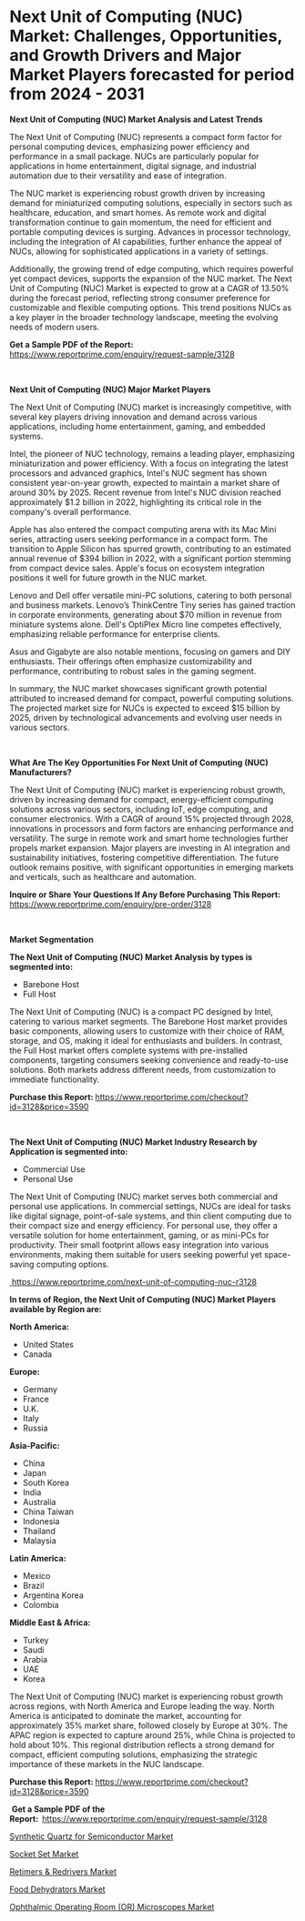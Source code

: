 <p><h1>Next Unit of Computing (NUC) Market: Challenges, Opportunities, and Growth Drivers and Major Market Players forecasted for period from 2024 - 2031</h1></p><p><strong>Next Unit of Computing (NUC) Market Analysis and Latest Trends</strong></p>
<p><p>The Next Unit of Computing (NUC) represents a compact form factor for personal computing devices, emphasizing power efficiency and performance in a small package. NUCs are particularly popular for applications in home entertainment, digital signage, and industrial automation due to their versatility and ease of integration. </p><p>The NUC market is experiencing robust growth driven by increasing demand for miniaturized computing solutions, especially in sectors such as healthcare, education, and smart homes. As remote work and digital transformation continue to gain momentum, the need for efficient and portable computing devices is surging. Advances in processor technology, including the integration of AI capabilities, further enhance the appeal of NUCs, allowing for sophisticated applications in a variety of settings. </p><p>Additionally, the growing trend of edge computing, which requires powerful yet compact devices, supports the expansion of the NUC market. The Next Unit of Computing (NUC) Market is expected to grow at a CAGR of 13.50% during the forecast period, reflecting strong consumer preference for customizable and flexible computing options. This trend positions NUCs as a key player in the broader technology landscape, meeting the evolving needs of modern users.</p></p>
<p><strong>Get a Sample PDF of the Report:&nbsp;</strong> <a href="https://www.reportprime.com/enquiry/request-sample/3128">https://www.reportprime.com/enquiry/request-sample/3128</a></p>
<p>&nbsp;</p>
<p><strong>Next Unit of Computing (NUC) Major Market Players</strong></p>
<p><p>The Next Unit of Computing (NUC) market is increasingly competitive, with several key players driving innovation and demand across various applications, including home entertainment, gaming, and embedded systems. </p><p>Intel, the pioneer of NUC technology, remains a leading player, emphasizing miniaturization and power efficiency. With a focus on integrating the latest processors and advanced graphics, Intel's NUC segment has shown consistent year-on-year growth, expected to maintain a market share of around 30% by 2025. Recent revenue from Intel's NUC division reached approximately $1.2 billion in 2022, highlighting its critical role in the company's overall performance.</p><p>Apple has also entered the compact computing arena with its Mac Mini series, attracting users seeking performance in a compact form. The transition to Apple Silicon has spurred growth, contributing to an estimated annual revenue of $394 billion in 2022, with a significant portion stemming from compact device sales. Apple's focus on ecosystem integration positions it well for future growth in the NUC market.</p><p>Lenovo and Dell offer versatile mini-PC solutions, catering to both personal and business markets. Lenovo’s ThinkCentre Tiny series has gained traction in corporate environments, generating about $70 million in revenue from miniature systems alone. Dell's OptiPlex Micro line competes effectively, emphasizing reliable performance for enterprise clients.</p><p>Asus and Gigabyte are also notable mentions, focusing on gamers and DIY enthusiasts. Their offerings often emphasize customizability and performance, contributing to robust sales in the gaming segment.</p><p>In summary, the NUC market showcases significant growth potential attributed to increased demand for compact, powerful computing solutions. The projected market size for NUCs is expected to exceed $15 billion by 2025, driven by technological advancements and evolving user needs in various sectors.</p></p>
<p>&nbsp;</p>
<p><strong>What Are The Key Opportunities For Next Unit of Computing (NUC) Manufacturers?</strong></p>
<p><p>The Next Unit of Computing (NUC) market is experiencing robust growth, driven by increasing demand for compact, energy-efficient computing solutions across various sectors, including IoT, edge computing, and consumer electronics. With a CAGR of around 15% projected through 2028, innovations in processors and form factors are enhancing performance and versatility. The surge in remote work and smart home technologies further propels market expansion. Major players are investing in AI integration and sustainability initiatives, fostering competitive differentiation. The future outlook remains positive, with significant opportunities in emerging markets and verticals, such as healthcare and automation.</p></p>
<p><strong>Inquire or Share Your Questions If Any Before Purchasing This Report:</strong> <a href="https://www.reportprime.com/enquiry/pre-order/3128">https://www.reportprime.com/enquiry/pre-order/3128</a></p>
<p>&nbsp;</p>
<p><strong>Market Segmentation</strong></p>
<p><strong>The Next Unit of Computing (NUC) Market Analysis by types is segmented into:</strong></p>
<p><ul><li>Barebone Host</li><li>Full Host</li></ul></p>
<p><p>The Next Unit of Computing (NUC) is a compact PC designed by Intel, catering to various market segments. The Barebone Host market provides basic components, allowing users to customize with their choice of RAM, storage, and OS, making it ideal for enthusiasts and builders. In contrast, the Full Host market offers complete systems with pre-installed components, targeting consumers seeking convenience and ready-to-use solutions. Both markets address different needs, from customization to immediate functionality.</p></p>
<p><strong>Purchase this Report:&nbsp;</strong><a href="https://www.reportprime.com/checkout?id=3128&price=3590">https://www.reportprime.com/checkout?id=3128&price=3590</a></p>
<p>&nbsp;</p>
<p><strong>The Next Unit of Computing (NUC) Market Industry Research by Application is segmented into:</strong></p>
<p><ul><li>Commercial Use</li><li>Personal Use</li></ul></p>
<p><p>The Next Unit of Computing (NUC) market serves both commercial and personal use applications. In commercial settings, NUCs are ideal for tasks like digital signage, point-of-sale systems, and thin client computing due to their compact size and energy efficiency. For personal use, they offer a versatile solution for home entertainment, gaming, or as mini-PCs for productivity. Their small footprint allows easy integration into various environments, making them suitable for users seeking powerful yet space-saving computing options.</p></p>
<p><a href="https://www.reportprime.com/next-unit-of-computing-nuc-r3128">&nbsp;https://www.reportprime.com/next-unit-of-computing-nuc-r3128</a></p>
<p><strong>In terms of Region, the Next Unit of Computing (NUC) Market Players available by Region are:</strong></p>
<p>
    <p> <strong> North America: </strong>
        <ul>
            <li>United States</li>
            <li>Canada</li>
        </ul>
        </p> 
    <p> <strong> Europe: </strong>
        <ul>
            <li>Germany</li>
            <li>France</li>
            <li>U.K.</li>
            <li>Italy</li>
            <li>Russia</li>
        </ul>
        </p> 
    <p> <strong> Asia-Pacific: </strong>
        <ul>
            <li>China</li>
            <li>Japan</li>
            <li>South Korea</li>
            <li>India</li>
            <li>Australia</li>
            <li>China Taiwan</li>
            <li>Indonesia</li>
            <li>Thailand</li>
            <li>Malaysia</li>
        </ul>
        </p> 
    <p> <strong> Latin America: </strong>
        <ul>
            <li>Mexico</li>
            <li>Brazil</li>
            <li>Argentina Korea</li>
            <li>Colombia</li>
        </ul>
        </p> 
    <p> <strong> Middle East & Africa: </strong>
        <ul>
            <li>Turkey</li>
            <li>Saudi</li>
            <li>Arabia</li>
            <li>UAE</li>
            <li>Korea</li>
        </ul>
    </p>
    </p>
<p><p>The Next Unit of Computing (NUC) market is experiencing robust growth across regions, with North America and Europe leading the way. North America is anticipated to dominate the market, accounting for approximately 35% market share, followed closely by Europe at 30%. The APAC region is expected to capture around 25%, while China is projected to hold about 10%. This regional distribution reflects a strong demand for compact, efficient computing solutions, emphasizing the strategic importance of these markets in the NUC landscape.</p></p>
<p><strong>Purchase this Report: </strong><a href="https://www.reportprime.com/checkout?id=3128&price=3590">https://www.reportprime.com/checkout?id=3128&price=3590</a></p>
<p>&nbsp;<strong>Get a Sample PDF of the Report:&nbsp;&nbsp;</strong><a href="https://www.reportprime.com/enquiry/request-sample/3128">https://www.reportprime.com/enquiry/request-sample/3128</a></p>
<p><strong></strong></p>
<p><p><a href="https://github.com/MarilynDouglas476/Market-Research-Report-List-1/blob/main/synthetic-quartz-for-semiconductor-market.md">Synthetic Quartz for Semiconductor Market</a></p><p><a href="https://www.linkedin.com/pulse/how-socket-set-market-evolve-growth-analysis-year-2024-2031-80vxc?trackingId=B1skfcUxT0y0gD8LTpDctg%3D%3D">Socket Set Market</a></p><p><a href="https://issuu.com/reportprime-2/docs/retimers-redrivers-market-size-2030_f6710b33f2eb5f">Retimers & Redrivers Market</a></p><p><a href="https://www.linkedin.com/pulse/what-innovations-market-trends-shaping-food-dehydrators-data-pedia-r5qmc?trackingId=MHKyNHwLT8Cerd%2F6i9rXZg%3D%3D">Food Dehydrators Market</a></p><p><a href="https://issuu.com/reportprime-2/docs/ophthalmic-operating-room-or-micros_41e46030eef962">Ophthalmic Operating Room (OR) Microscopes Market</a></p></p>